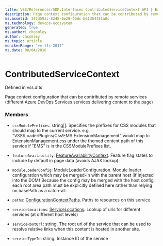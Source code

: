 ```yaml
---
title: VSS/References/SDK.Interfaces ContributedServiceContext API | Extensions for Azure DevOps Services
description: Page context configuration that can be contributed by remote services (different Azure DevOps Services services delivering content to the page)
ms.assetid: 342d593c-8248-6e29-40dc-b61354481a0c
ms.technology: devops-ecosystem
generated: true
ms.author: chcomley
author: chcomley
ms.topic: article
monikerRange: ">= tfs-2017"
ms.date: 08/04/2016
---
```


# ContributedServiceContext

Defined in vss.d.ts

Page context configuration that can be contributed by remote services (different Azure DevOps Services services delivering content to the page)

### Members

- `cssModulePrefixes`: string[]. Specifies the prefixes for CSS modules that should map to the current service. e.g. &quot;VSS/LoaderPlugins/Css!EMS:ExtensionManagement&quot; would map to ExtensionManagement.css under the themed content path of this service if &quot;EMS&quot; is in the CSSModulePrefixes list.

- `featureAvailability`: [FeatureAvailabilityContext](../../../VSS/References/SDK_Interfaces/FeatureAvailabilityContext.md). Feature flag states to include by default in page data (avoids AJAX lookup)

- `moduleLoaderConfig`: [ModuleLoaderConfiguration](../../../VSS/References/SDK_Interfaces/ModuleLoaderConfiguration.md). Module loader configuration which may be merged-in with the parent host (if injected into the DOM) Because the config may be merged with the host config, each root area path must be explicitly defined here rather than relying on basePath as a catch-all.

- `paths`: [ConfigurationContextPaths](../../../VSS/References/SDK_Interfaces/ConfigurationContextPaths.md). Paths to resources on this service

- `serviceLocations`: [ServiceLocations](../../../VSS/References/SDK_Interfaces/ServiceLocations.md). Lookup of urls for different services (at different host levels)

- `serviceRootUrl`: string. The root url of the service that can be used to resolve relative links when this content is hosted in another site.

- `serviceTypeId`: string. Instance ID of the service
